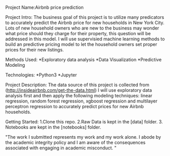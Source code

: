 Project Name:Airbnb price prediction

Project Intro: 
The business goal of this project is to utilize many predicators to accurately predict 
the Airbnb price for new households in New York City. Lots of new household owners who are 
new to the business may wonder what price should they charge for their property, 
this question will be addressed in this model. I will use supervisied machine learning 
methods to build an predictive pricing model to let the household owners set proper
prices for their new listings.

Methods Used: 
*Exploratory data analysis
*Data Visualization
*Predictive Modeling


Technologies: 
*Python3
*Jupyter

Project Description: 
The data source of this project is collected from (http://insideairbnb.com/get-the-data.html)
I will use exploratory data analysis first and then apply the following modeling techniques: 
linear regression, random forest regression, xgboost regression and multilayer perceptron
regression to accurately predict prices for new Airbnb households.


Getting Started:
1.Clone this repo.
2.Raw Data is kept in the [data] folder.
3. Notebooks are kept in the [notebooks] folder.

"The work I submitted represents my work and my work alone.  I abode by the academic integrity policy and I am aware of the consequences associated with engaging in academic misconduct. "



